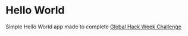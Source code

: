 # Hello World
Simple Hello World app made to complete [Global Hack Week Challenge](https://ghw.mlh.io/challenges)
